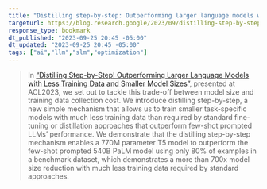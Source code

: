 ```yaml
---
title: "Distilling step-by-step: Outperforming larger language models with less training data and smaller model sizes"
targeturl: https://blog.research.google/2023/09/distilling-step-by-step-outperforming.html 
response_type: bookmark
dt_published: "2023-09-25 20:45 -05:00"
dt_updated: "2023-09-25 20:45 -05:00"
tags: ["ai","llm","slm","optimization"]
---
```


> In [“Distilling Step-by-Step! Outperforming Larger Language Models with Less Training Data and Smaller Model Sizes”](https://arxiv.org/abs/2305.02301), presented at ACL2023, we set out to tackle this trade-off between model size and training data collection cost. We introduce distilling step-by-step, a new simple mechanism that allows us to train smaller task-specific models with much less training data than required by standard fine-tuning or distillation approaches that outperform few-shot prompted LLMs’ performance. We demonstrate that the distilling step-by-step mechanism enables a 770M parameter T5 model to outperform the few-shot prompted 540B PaLM model using only 80% of examples in a benchmark dataset, which demonstrates a more than 700x model size reduction with much less training data required by standard approaches. 